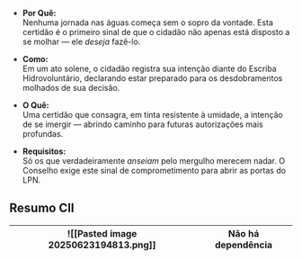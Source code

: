 - **Por Quê:**  
    Nenhuma jornada nas águas começa sem o sopro da vontade. Esta certidão é o primeiro sinal de que o cidadão não apenas está disposto a se molhar — ele _deseja_ fazê-lo.
    
- **Como:**  
    Em um ato solene, o cidadão registra sua intenção diante do Escriba Hidrovoluntário, declarando estar preparado para os desdobramentos molhados de sua decisão.
    
- **O Quê:**  
    Uma certidão que consagra, em tinta resistente à umidade, a intenção de se imergir — abrindo caminho para futuras autorizações mais profundas.
    
- **Requisitos:**  
    Só os que verdadeiramente _anseiam_ pelo mergulho merecem nadar. O Conselho exige este sinal de comprometimento para abrir as portas do LPN.



## Resumo CII

| ![[Pasted image 20250623194813.png]] | Não há dependência |
| ------------------------------------ | ------------------ |


